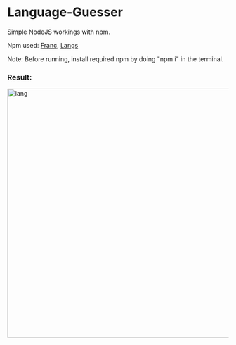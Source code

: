 # Language-Guesser
Simple NodeJS workings with npm.

Npm used: 
<a href="https://github.com/wooorm/franc">Franc</a>,
<a href ="https://www.npmjs.com/package/langs">Langs</a>

Note: Before running, install required npm by doing "npm i" in the terminal.

### Result:

<img width="566" alt="lang" src="https://user-images.githubusercontent.com/69236889/180589882-c66fb40e-8cd7-475f-bce7-b7f4054d76e2.png">
